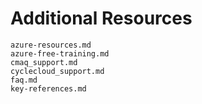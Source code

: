 # Additional Resources



```{toctree}
azure-resources.md
azure-free-training.md  
cmaq_support.md  
cyclecloud_support.md  
faq.md  
key-references.md
